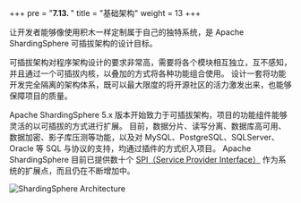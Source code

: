 +++
pre = "<b>7.13. </b>"
title = "基础架构"
weight = 13
+++

让开发者能够像使用积木一样定制属于自己的独特系统，是 Apache ShardingSphere 可插拔架构的设计目标。

可插拔架构对程序架构设计的要求非常高，需要将各个模块相互独立，互不感知，并且通过一个可插拔内核，以叠加的方式将各种功能组合使用。 设计一套将功能开发完全隔离的架构体系，既可以最大限度的将开源社区的活力激发出来，也能够保障项目的质量。

Apache ShardingSphere 5.x 版本开始致力于可插拔架构，项目的功能组件能够灵活的以可插拔的方式进行扩展。 目前，数据分片、读写分离、数据库高可用、数据加密、影子库压测等功能，以及对 MySQL、PostgreSQL、SQLServer、Oracle 等 SQL 与协议的支持，均通过插件的方式织入项目。 Apache ShardingSphere 目前已提供数十个  [SPI（Service Provider Interface）](https://docs.oracle.com/javase/tutorial/sound/SPI-intro.html) 作为系统的扩展点，而且仍在不断增加中。

![ShardingSphere Architecture](https://shardingsphere.apache.org/document/current/img/pluggable_platform.png)
